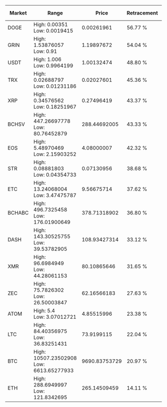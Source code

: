 | Market | Range | Price| Retracement | Doubles to 50% |
| --- | --- | --- | --- | --- |
| DOGE | High: 0.00351<br />Low: 0.0019415 | 0.00261961 | 56.77 % | 1.04 |
| GRIN | High: 1.53876057<br />Low: 0.91 | 1.19897672 | 54.04 % | 1.02 |
| USDT | High: 1.006<br />Low: 0.9964199 | 1.00132474 | 48.80 % | 0.00 |
| TRX | High: 0.02688797<br />Low: 0.01231186 | 0.02027601 | 45.36 % | 0.00 |
| XRP | High: 0.34576562<br />Low: 0.18251967 | 0.27496419 | 43.37 % | 0.00 |
| BCHSV | High: 447.26697778<br />Low: 80.76452879 | 288.44692005 | 43.33 % | 0.00 |
| EOS | High: 5.48970469<br />Low: 2.15903252 | 4.08000007 | 42.32 % | 0.00 |
| STR | High: 0.08881803<br />Low: 0.04354733 | 0.07130956 | 38.68 % | 0.00 |
| ETC | High: 13.24068004<br />Low: 3.47475787 | 9.56675714 | 37.62 % | 0.00 |
| BCHABC | High: 496.7325458<br />Low: 176.01900649 | 378.71318902 | 36.80 % | 0.00 |
| DASH | High: 143.30525755<br />Low: 39.53782905 | 108.93427314 | 33.12 % | 0.00 |
| XMR | High: 96.6984949<br />Low: 44.28061153 | 80.10865646 | 31.65 % | 0.00 |
| ZEC | High: 75.7826302<br />Low: 26.50003847 | 62.16566183 | 27.63 % | 0.00 |
| ATOM | High: 5.4<br />Low: 3.07012721 | 4.85515996 | 23.38 % | 0.00 |
| LTC | High: 84.40356975<br />Low: 36.83251431 | 73.9199115 | 22.04 % | 0.00 |
| BTC | High: 10507.23502908<br />Low: 6613.65277933 | 9690.83753729 | 20.97 % | 0.00 |
| ETH | High: 288.6949997<br />Low: 121.8342695 | 265.14509459 | 14.11 % | 0.00 |
